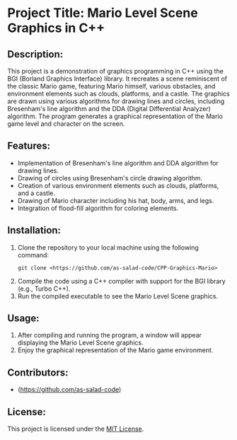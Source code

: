 # Project Title: Mario Level Scene Graphics in C++

## Description:
This project is a demonstration of graphics programming in C++ using the BGI (Borland Graphics Interface) library. It recreates a scene reminiscent of the classic Mario game, featuring Mario himself, various obstacles, and environment elements such as clouds, platforms, and a castle. The graphics are drawn using various algorithms for drawing lines and circles, including Bresenham's line algorithm and the DDA (Digital Differential Analyzer) algorithm. The program generates a graphical representation of the Mario game level and character on the screen.

## Features:
- Implementation of Bresenham's line algorithm and DDA algorithm for drawing lines.
- Drawing of circles using Bresenham's circle drawing algorithm.
- Creation of various environment elements such as clouds, platforms, and a castle.
- Drawing of Mario character including his hat, body, arms, and legs.
- Integration of flood-fill algorithm for coloring elements.

## Installation:
1. Clone the repository to your local machine using the following command:
   ```
   git clone <https://github.com/as-salad-code/CPP-Graphics-Mario>
   ```
2. Compile the code using a C++ compiler with support for the BGI library (e.g., Turbo C++).
3. Run the compiled executable to see the Mario Level Scene graphics.

## Usage:
1. After compiling and running the program, a window will appear displaying the Mario Level Scene graphics.
2. Enjoy the graphical representation of the Mario game environment.

## Contributors:
- (https://github.com/as-salad-code)

## License:
This project is licensed under the [MIT License](LICENSE).
